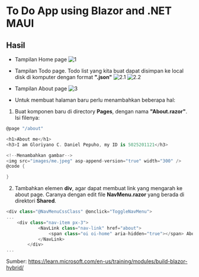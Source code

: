 # To Do App using Blazor and .NET MAUI
## Hasil

-   Tampilan Home page
![1](https://user-images.githubusercontent.com/69733783/222955048-147a897c-a736-4aae-b4a7-47b677b65acf.png)

- Tampilan Todo page. Todo list yang kita buat dapat disimpan ke local disk di komputer dengan format **".json"**
![2.1](https://user-images.githubusercontent.com/69733783/222955212-dfd4b0d8-aed9-42ee-be90-583f42b24d21.png)
![2.2](https://user-images.githubusercontent.com/69733783/222955213-84f6e2d1-9f3d-407d-89b9-d45501683ea9.png)

- Tampilan About page
![3](https://user-images.githubusercontent.com/69733783/222955418-4d82c3fd-cd0d-4e19-a112-85d92a258a2a.png)

- Untuk membuat halaman baru perlu menambahkan beberapa hal:
1. Buat komponen baru di directory **Pages**, dengan nama **"About.razor"**. Isi filenya:

  ```csharp
@page "/about"

<h1>About me</h1>
<h3>I am Gloriyano C. Daniel Pepuho, my ID is 5025201121</h3>

<!--Menambahkan gambar-->
<img src="images/me.jpeg" asp-append-version="true" width="300" />
@code {

}
  ```
2. Tambahkan elemen **div**, agar dapat membuat link yang mengarah ke about page. Caranya dengan  edit file **NavMenu.razor** yang berada di direktori **Shared**.

```csharp
<div class="@NavMenuCssClass" @onclick="ToggleNavMenu">
...
    <div class="nav-item px-3">
			<NavLink class="nav-link" href="about">
				<span class="oi oi-home" aria-hidden="true"></span> About
			</NavLink>
		</div>
...    
```


Sumber: https://learn.microsoft.com/en-us/training/modules/build-blazor-hybrid/
